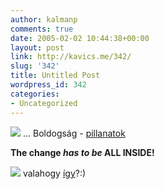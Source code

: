 ```yaml
---
author: kalmanp
comments: true
date: 2005-02-02 10:44:38+00:00
layout: post
link: http://kavics.me/342/
slug: '342'
title: Untitled Post
wordpress_id: 342
categories:
- Uncategorized
---
```


![](http://kavics.freeblog.hu/Files/happiness.JPG) ... Boldogság - [pillanatok](http://www.sunsetstudios.ca/chinese_symbols.htm)




**The change _has to be_ ALL INSIDE!**




![](http://kavics.freeblog.hu/Files/frreesoul.jpg) valahogy [így](http://www.freesoul.net/)?:)

